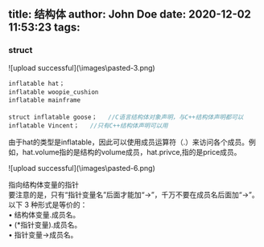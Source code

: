 title: 结构体
author: John Doe
date: 2020-12-02 11:53:23
tags:
---
### struct  

![upload successful](\\images\pasted-3.png\)
```c
inflatable hat；   
inflatable woopie_cushion     
inflatable mainframe   

struct inflatable goose；   //C语言结构体对象声明，与C++结构体声明都可以
inflatable Vincent；   //只有C++结构体声明可以用
```
由于hat的类型是inflatable，因此可以使用成员运算符（.）来访问各个成员。例如，hat.volume指的是结构的volume成员，hat.privce,指的是price成员。

![upload successful](\\images\pasted-6.png\)

指向结构体变量的指针  
要注意的是，只有“指针变量名”后面才能加“->”，千万不要在成员名后面加“->”。  
以下 3 种形式是等价的：  
• 结构体变量.成员名。  
• (*指针变量).成员名。  
• 指针变量->成员名。  